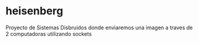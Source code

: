 # heisenberg
 Proyecto de Sistemas Disbruidos donde enviaremos una imagen a traves de 2 computadoras utilizando sockets
